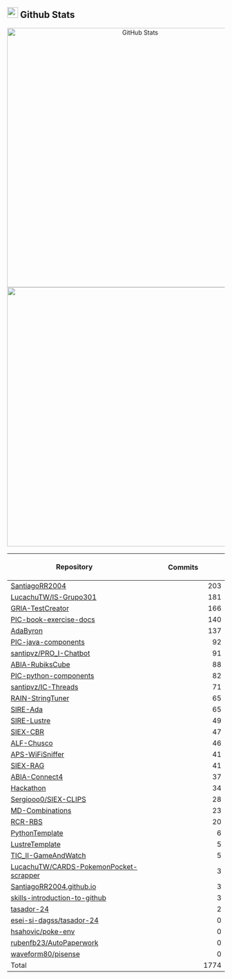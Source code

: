 ## <img src="https://media.giphy.com/media/iY8CRBdQXODJSCERIr/giphy.gif" width="25"><b> Github Stats </b>

<p align="center">
  <a href="https://github.com/SantiagoRR2004">
    <img
      width="600px"
      src="https://github-readme-stats-liard-nu-21.vercel.app/api?username=SantiagoRR2004&show_icons=true&hide_title=true&show=reviews,prs_merged&include_all_commits=true"
      alt="GitHub Stats"
      />
    <img
      width="600px"
      src="https://github-readme-stats-liard-nu-21.vercel.app/api/top-langs/?username=SantiagoRR2004&langs_count=20"
      />
  </a>
</p>

| <img width="1000"><br><p align="center">Repository | <img width="1000" height="1"><br><p align="center">Commits  |
|:----------|----------:|
| [SantiagoRR2004](https://github.com/SantiagoRR2004/SantiagoRR2004) | 203 |
| [LucachuTW/IS-Grupo301](https://github.com/LucachuTW/IS-Grupo301) | 181 |
| [GRIA-TestCreator](https://github.com/SantiagoRR2004/GRIA-TestCreator) | 166 |
| [PIC-book-exercise-docs](https://github.com/SantiagoRR2004/PIC-book-exercise-docs) | 140 |
| [AdaByron](https://github.com/SantiagoRR2004/AdaByron) | 137 |
| [PIC-java-components](https://github.com/SantiagoRR2004/PIC-java-components) | 92 |
| [santipvz/PRO_I-Chatbot](https://github.com/santipvz/PRO_I-Chatbot) | 91 |
| [ABIA-RubiksCube](https://github.com/SantiagoRR2004/ABIA-RubiksCube) | 88 |
| [PIC-python-components](https://github.com/SantiagoRR2004/PIC-python-components) | 82 |
| [santipvz/IC-Threads](https://github.com/santipvz/IC-Threads) | 71 |
| [RAIN-StringTuner](https://github.com/SantiagoRR2004/RAIN-StringTuner) | 65 |
| [SIRE-Ada](https://github.com/SantiagoRR2004/SIRE-Ada) | 65 |
| [SIRE-Lustre](https://github.com/SantiagoRR2004/SIRE-Lustre) | 49 |
| [SIEX-CBR](https://github.com/SantiagoRR2004/SIEX-CBR) | 47 |
| [ALF-Chusco](https://github.com/SantiagoRR2004/ALF-Chusco) | 46 |
| [APS-WiFiSniffer](https://github.com/SantiagoRR2004/APS-WiFiSniffer) | 41 |
| [SIEX-RAG](https://github.com/SantiagoRR2004/SIEX-RAG) | 41 |
| [ABIA-Connect4](https://github.com/SantiagoRR2004/ABIA-Connect4) | 37 |
| [Hackathon](https://github.com/SantiagoRR2004/Hackathon) | 34 |
| [Sergiooo0/SIEX-CLIPS](https://github.com/Sergiooo0/SIEX-CLIPS) | 28 |
| [MD-Combinations](https://github.com/SantiagoRR2004/MD-Combinations) | 23 |
| [RCR-RBS](https://github.com/SantiagoRR2004/RCR-RBS) | 20 |
| [PythonTemplate](https://github.com/SantiagoRR2004/PythonTemplate) | 6 |
| [LustreTemplate](https://github.com/SantiagoRR2004/LustreTemplate) | 5 |
| [TIC_II-GameAndWatch](https://github.com/SantiagoRR2004/TIC_II-GameAndWatch) | 5 |
| [LucachuTW/CARDS-PokemonPocket-scrapper](https://github.com/LucachuTW/CARDS-PokemonPocket-scrapper) | 3 |
| [SantiagoRR2004.github.io](https://github.com/SantiagoRR2004/SantiagoRR2004.github.io) | 3 |
| [skills-introduction-to-github](https://github.com/SantiagoRR2004/skills-introduction-to-github) | 3 |
| [tasador-24](https://github.com/SantiagoRR2004/tasador-24) | 2 |
| [esei-si-dagss/tasador-24](https://github.com/esei-si-dagss/tasador-24) | 0 |
| [hsahovic/poke-env](https://github.com/hsahovic/poke-env) | 0 |
| [rubenfb23/AutoPaperwork](https://github.com/rubenfb23/AutoPaperwork) | 0 |
| [waveform80/pisense](https://github.com/waveform80/pisense) | 0 |
| Total | 1774 |
